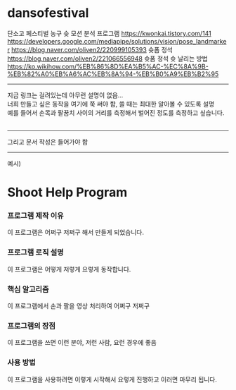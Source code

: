 # dansofestival
단소고 페스티벌 농구 슛 모션 분석 프로그램
https://kwonkai.tistory.com/141
https://developers.google.com/mediapipe/solutions/vision/pose_landmarker
https://blog.naver.com/oliven2/220999105393 슛폼 정석
https://blog.naver.com/oliven2/221066556948 슛폼 정석
슛 날리는 방법 https://ko.wikihow.com/%EB%86%8D%EA%B5%AC-%EC%8A%9B-%EB%82%A0%EB%A6%AC%EB%8A%94-%EB%B0%A9%EB%B2%95 

<hr>

지금 링크는 걸려있는데 아무런 설명이 없음... <br>
너희 만들고 싶은 동작을 여기에 쭉 써야 함, 쓸 때는 최대한 알아볼 수 있도록 설명 <br>
예를 들어서 손목과 팔꿈치 사이의 거리를 측정해서 벌어진 정도를 측정하고 싶습니다. <br>
<br>

<hr>
그리고 문서 작성은 들어가야 함<br>
<hr>

예시)

# Shoot Help Program

### 프로그램 제작 이유
이 프로그램은 어쩌구 저쩌구 해서 만들게 되었습니다.

### 프로그램 로직 설명
이 프로그램은 어떻게 저렇게 요렇게 동작합니다.

### 핵심 알고리즘
이 프로그램에서 손과 팔을 영상 처리하여 어쩌구 저쩌구

### 프로그램의 장점
이 프로그램을 쓰면 이런 분야, 저런 사람, 요런 경우에 좋음

### 사용 방법
이 프로그램을 사용하려면 이렇게 시작해서 요렇게 진행하고 이러면 마무리 됩니다.